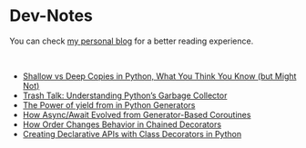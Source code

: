 # Dev-Notes
You can check [my personal blog](https://hevalhazalkurt.com/) for a better reading experience.

<br>


* [Shallow vs Deep Copies in Python, What You Think You Know (but Might Not)](notes/0001_Shallow_vs_Deep_Copies_in_Python_What_You_Think_You_Know_but_Might_Not.md)
* [Trash Talk: Understanding Python’s Garbage Collector](notes/0002_Trash_Talk_Understanding_Pythons_Garbage_Collector.md)
* [The Power of yield from in Python Generators](notes/0003_The_Power_of_yield_from_in_Python_Generators.md)
* [How Async/Await Evolved from Generator-Based Coroutines](notes/0004_How_Async_Await_Evolved_from_Generator_Based_Coroutines.md)
* [How Order Changes Behavior in Chained Decorators](notes/0005_How_Order_Changes_Behavior_in_Chained_Decorators.md)
* [Creating Declarative APIs with Class Decorators in Python](notes/0006_Creating_Declarative_APIs_with_Class_Decorators_in_Python.md)
